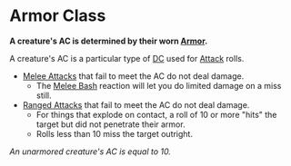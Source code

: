 # Armor Class
**A creature's AC is determined by their worn [Armor](../../Items/Individual%20Item%20Cards/Armors/Armor%20Properties/Armor%20X%20Property.md).**

A creature's AC is a particular type of [DC](../../Game%20Procedures/DC.md) used for [Attack](../../Game%20Procedures/Attack.md) rolls.
- [Melee Attacks](../../Game%20Procedures/Melee%20Attack.md) that fail to meet the AC do not deal damage.
	- The [Melee Bash](../../Game%20Procedures/Reaction.md#Melee%20Bash) reaction will let you do limited damage on a miss still.
- [Ranged Attacks](../../Game%20Procedures/Ranged%20Attack.md) that fail to meet the AC do not deal damage.
	- For things that explode on contact, a roll of 10 or more "hits" the target but did not penetrate their armor.
	- Rolls less than 10 miss the target outright.

*An unarmored creature's AC is equal to 10.*